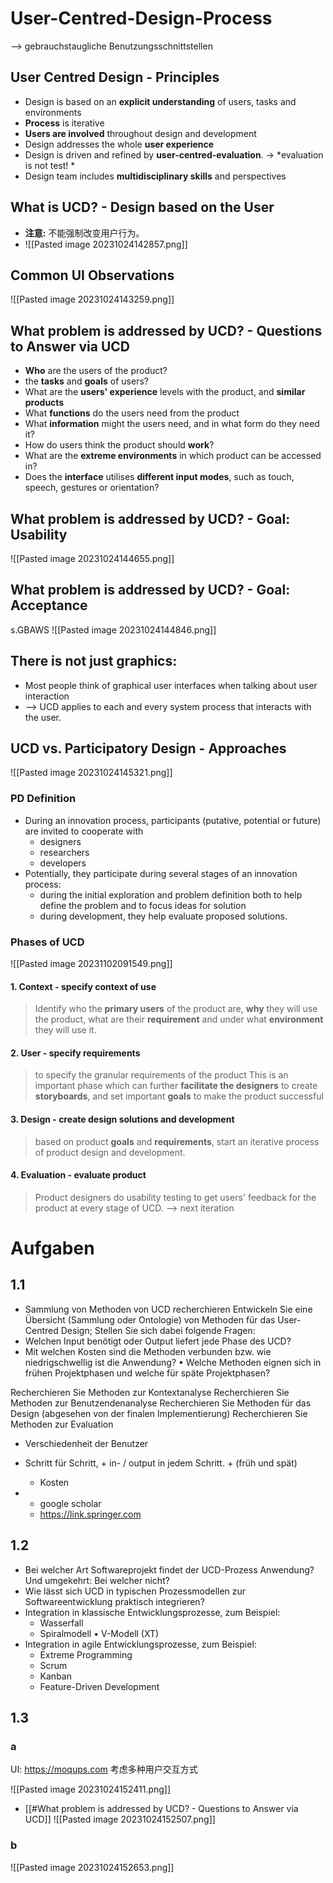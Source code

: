 # User-Centred-Design-Process
--> gebrauchstaugliche Benutzungsschnittstellen

## User Centred Design - Principles
- Design is based on an **explicit understanding** of users, tasks and environments
- **Process** is iterative
- **Users are involved** throughout design and development
- Design addresses the whole **user experience**
- Design is driven and refined by **user-centred-evaluation**. -> *evaluation is not test! *
- Design team includes **multidisciplinary skills** and perspectives

## What is UCD? - Design based on the User
- **注意:** 不能强制改变用户行为。
- ![[Pasted image 20231024142857.png]]

## Common UI Observations
![[Pasted image 20231024143259.png]]

## What problem is addressed by UCD? - Questions to Answer via UCD
- **Who** are the users of the product?
- the **tasks** and **goals** of users?
- What are the **users' experience** levels with the product, and **similar products**
- What **functions** do the users need from the product
- What **information** might the users need, and in what form do they need it?
- How do users think the product should **work**?
- What are the **extreme environments** in which product can be accessed in?
- Does the **interface** utilises **different input modes**, such as touch, speech, gestures or orientation?

## What problem is addressed by UCD? - Goal: Usability
![[Pasted image 20231024144655.png]]

## What problem is addressed by UCD? - Goal: Acceptance
s.GBAWS
![[Pasted image 20231024144846.png]]

## There is not just graphics:
- Most people think of graphical user interfaces when talking about user interaction
- --> UCD applies to each and every system process that interacts with the user.

## UCD vs. Participatory Design - Approaches
![[Pasted image 20231024145321.png]]

### PD Definition
- During an innovation process, participants (putative, potential or future) are invited to cooperate with 
	- designers
	- researchers
	- developers
- Potentially, they participate during several stages of an innovation process:
	- during the initial exploration and problem definition both to help define the problem and to focus ideas for solution
	- during development, they help evaluate proposed solutions.

### Phases of UCD
![[Pasted image 20231102091549.png]]
#### 1. Context - specify context of use
> Identify who the **primary users** of the product are, **why** they will use the product, what are their **requirement** and under what **environment** they will use it.

#### 2. User - specify requirements
> to specify the granular requirements of the product
> This is an important phase which can further **facilitate the designers** to create **storyboards**, and set important **goals** to make the product successful

#### 3. Design - create design solutions and development
> based on product **goals** and **requirements**, start an iterative process of product design and development.

#### 4. Evaluation - evaluate product
> Product designers do usability testing to get users' feedback for the product at every stage of UCD.
> --> next iteration

# Aufgaben
## 1.1
- Sammlung von Methoden von UCD recherchieren
Entwickeln Sie eine Übersicht (Sammlung oder Ontologie) von Methoden für das User-Centred Design; Stellen Sie sich dabei folgende Fragen:
- Welchen Input benötigt oder Output liefert jede Phase des UCD?
- Mit welchen Kosten sind die Methoden verbunden bzw. wie niedrigschwellig ist die Anwendung? • Welche Methoden eignen sich in frühen Projektphasen und welche für späte Projektphasen?

Recherchieren Sie Methoden zur Kontextanalyse
Recherchieren Sie Methoden zur Benutzendenanalyse
Recherchieren Sie Methoden für das Design (abgesehen von der finalen Implementierung) Recherchieren Sie Methoden zur Evaluation

- Verschiedenheit der Benutzer
- Schritt für Schritt, + in- / output in jedem Schritt. + (früh und spät)
	- Kosten 

- 
	- google scholar
	- https://link.springer.com

## 1.2
- Bei welcher Art Softwareprojekt findet der UCD-Prozess Anwendung? Und umgekehrt: Bei welcher nicht?
- Wie lässt sich UCD in typischen Prozessmodellen zur Softwareentwicklung praktisch integrieren?
- Integration in klassische Entwicklungsprozesse, zum Beispiel:
	- Wasserfall
	- Spiralmodell • V-Modell (XT)
- Integration in agile Entwicklungsprozesse, zum Beispiel:
	- Extreme Programming
	- Scrum
	- Kanban
	- Feature-Driven Development

## 1.3
### a
UI: https://moqups.com
考虑多种用户交互方式

![[Pasted image 20231024152411.png]]
- [[#What problem is addressed by UCD? - Questions to Answer via UCD]]
![[Pasted image 20231024152507.png]]

### b
![[Pasted image 20231024152653.png]]



























